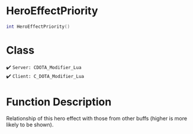 # HeroEffectPriority
```lua
int HeroEffectPriority()
```
# Class
✔️ `Server: CDOTA_Modifier_Lua`  
✔️ `Client: C_DOTA_Modifier_Lua`  

# Function Description
Relationship of this hero effect with those from other buffs (higher is more likely to be shown).

